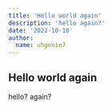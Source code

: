 ```yaml
---
title: 'Hello world again'
description: 'hello again?'
date: '2022-10-10'
author:
  name: uhgenie7
---
```


## Hello world again

hello? again?
